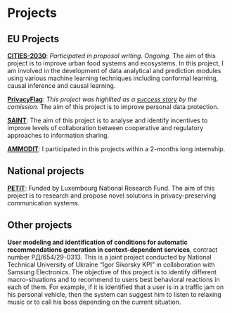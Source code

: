 # Projects

## EU Projects

[**CITIES-2030**](https://secan-lab.uni.lu/projects/eu-projects/400-cities2030): *Participated in proposal writing.* _Ongoing._ 
The aim of this project is to improve urban food systems and ecosystems.
In this project, I am involved in the development of data analytical and prediction modules using various machine learning techniques including conformal learning, causal 
inference and causal learning.

[**PrivacyFlag**](https://privacyflag.eu/): *This project was highlited as a 
[success story](https://digital-strategy.ec.europa.eu/en/news/privacy-flag-eu-funded-project-success-story) by the comission.*
The aim of this project is to improve personal data protection.

[**SAINT**](https://project-saint.eu/):
The aim of this project is to analyse and identify incentives to improve levels of collaboration between cooperative and regulatory approaches to information sharing.

[**AMMODIT**](https://cordis.europa.eu/project/id/645672):
I participated in this projects within a 2-months long internship.

## National projects

[**PETIT**](https://secan-lab.uni.lu/projects/national-funded-projects/58-petit): Funded by Luxembourg National Research Fund.
The aim of this project is to research and propose novel solutions in privacy-preserving communication systems.


## Other projects

**User modeling and identification of conditions for automatic recommendations generation in context-dependent services**, contract number РД/654/29-0313.
This is a joint project conducted by National Technical University of Ukraine “Igor Sikorsky KPI” in collaboration with Samsung Electronics.
The objective of this project is to identify different macro-situations and to recommend to users best behavioral reactions in each of them. 
For example, if it is identified that a user is in a traffic jam on his personal vehicle, then the system can suggest him to listen to relaxing music or 
to call his boss depending on the current situation.



